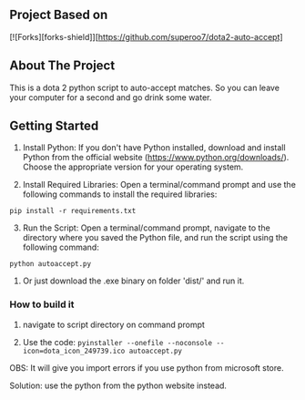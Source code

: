 
## Project Based on
[![Forks][forks-shield]][https://github.com/superoo7/dota2-auto-accept]

<!-- ABOUT THE PROJECT -->
## About The Project

This is a dota 2 python script to auto-accept matches. So you can leave your computer for a second and go drink some water.

<!-- GETTING STARTED -->
## Getting Started

1. Install Python: If you don't have Python installed, download and install Python from the official website (https://www.python.org/downloads/). Choose the appropriate version for your operating system.

2. Install Required Libraries: Open a terminal/command prompt and use the following commands to install the required libraries:

```
pip install -r requirements.txt
```

3. Run the Script: Open a terminal/command prompt, navigate to the directory where you saved the Python file, and run the script using the following command:
```
python autoaccept.py
```

1. Or just download the .exe binary on folder 'dist/' and run it.


### How to build it

1. navigate to script directory on command prompt

2. Use the code:
```pyinstaller --onefile --noconsole --icon=dota_icon_249739.ico autoaccept.py```

OBS: It will give you import errors if you use python from microsoft store.

Solution: use the python from the python website instead.